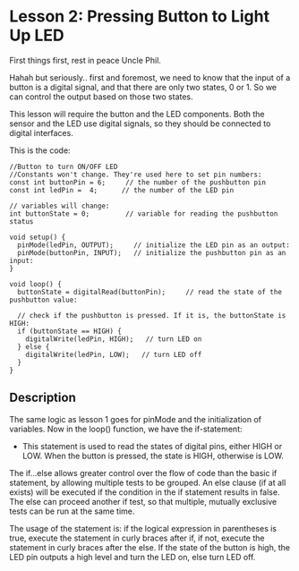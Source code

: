 # Lesson 2: Pressing Button to Light Up LED

First things first, rest in peace Uncle Phil. 

Hahah but seriously.. first and foremost, we need to know that the input of a button is a digital signal, and that there are only two states, 0 or 1. So we can control the output based on those two states. 

This lesson will require the button and the LED components. Both the sensor and the LED use digital signals, so they should be connected to digital interfaces.

This is the code:
```
//Button to turn ON/OFF LED
//Constants won't change. They're used here to set pin numbers:
const int buttonPin = 6;     // the number of the pushbutton pin
const int ledPin =  4;      // the number of the LED pin

// variables will change:
int buttonState = 0;         // variable for reading the pushbutton status

void setup() {
  pinMode(ledPin, OUTPUT);     // initialize the LED pin as an output:
  pinMode(buttonPin, INPUT);   // initialize the pushbutton pin as an input:
}

void loop() {
  buttonState = digitalRead(buttonPin);     // read the state of the pushbutton value:

  // check if the pushbutton is pressed. If it is, the buttonState is HIGH:
  if (buttonState == HIGH) {
    digitalWrite(ledPin, HIGH);   // turn LED on
  } else {
    digitalWrite(ledPin, LOW);   // turn LED off
  }
}
```
## Description
The same logic as lesson 1 goes for pinMode and the initialization of variables. Now in the loop() function, we have the if-statement:
- This statement is used to read the states of digital pins, either HIGH or LOW. When the button is pressed, the state is HIGH, otherwise is LOW.

The if…​else allows greater control over the flow of code than the basic if statement, by allowing multiple tests to be grouped. An else clause (if at all exists) will be executed if the condition in the if statement results in false. The else can proceed another if test, so that multiple, mutually exclusive tests can be run at the same time.

The usage of the statement is: if the logical expression in parentheses is true, execute the statement in curly braces after if, if not, execute the statement in curly braces after the else. If the state of the button is high, the LED pin outputs a high level and turn the LED on, else turn LED off.


